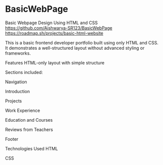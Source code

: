 # BasicWebPage
Basic Webpage Design Using HTML and CSS
https://github.com/Aishwarya-SR123/BasicWebPage
https://roadmap.sh/projects/basic-html-website



This is a basic frontend developer portfolio built using only HTML and CSS. It demonstrates a well-structured layout without advanced styling or frameworks.

Features
HTML-only layout with simple structure

Sections included:

Navigation

Introduction

Projects

Work Experience

Education and Courses

Reviews from Teachers

Footer

Technologies Used
HTML

CSS
